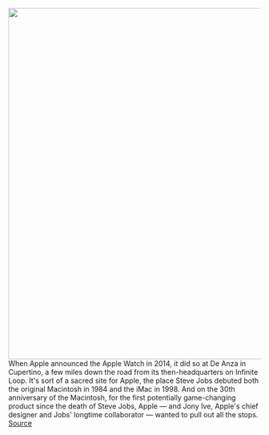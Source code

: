 <img src='https://cdn.vox-cdn.com/thumbor/46jml5pOaaOHya3FMgcggtMysEM=/0x0:2040x1360/1200x800/filters:focal(857x517:1183x843)/cdn.vox-cdn.com/uploads/chorus_image/image/70822204/GettyImages_1032852842.5.jpg' width='700px' /><br/>
When Apple announced the Apple Watch in 2014, it did so at De Anza in Cupertino, a few miles down the road from its then-headquarters on Infinite Loop. It's sort of a sacred site for Apple, the place Steve Jobs debuted both the original Macintosh in 1984 and the iMac in 1998. And on the 30th anniversary of the Macintosh, for the first potentially game-changing product since the death of Steve Jobs, Apple — and Jony Ive, Apple's chief designer and Jobs' longtime collaborator — wanted to pull out all the stops.
<a href='https://www.theverge.com/2022/5/2/23053226/why-jony-ive-quit-apple-report'> Source <a/>